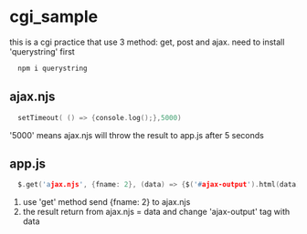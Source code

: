 # cgi_sample

this is a cgi practice that use 3 method: get, post and ajax.
need to install 'querystring' first
```c
  npm i querystring
```

## ajax.njs
```c
  setTimeout( () => {console.log();},5000) 
```
'5000' means ajax.njs will throw the result to app.js after 5 seconds

## app.js
```c
  $.get('ajax.njs', {fname: 2}, (data) => {$('#ajax-output').html(data)} )
```
  1. use 'get' method send {fname: 2} to ajax.njs
  2. the result return from ajax.njs = data and change 'ajax-output' tag with data
